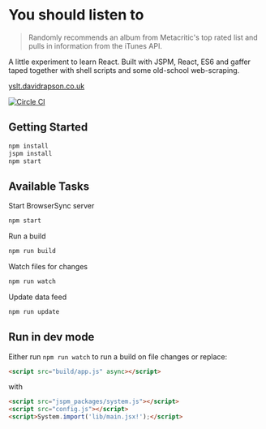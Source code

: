 # You should listen to

> Randomly recommends an album from Metacritic's top rated list and pulls in information from the iTunes API.

A little experiment to learn React. Built with JSPM, React, ES6 and gaffer taped together with shell scripts and some old-school web-scraping.

[yslt.davidrapson.co.uk](http://yslt.davidrapson.co.uk/)

[![Circle CI](https://circleci.com/gh/davidrapson/yslt.svg)](https://circleci.com/gh/davidrapson/yslt)

## Getting Started

``` sh
npm install
jspm install
npm start
```

## Available Tasks

Start BrowserSync server
``` sh
npm start
```

Run a build

``` sh
npm run build
```

Watch files for changes

``` sh
npm run watch
```

Update data feed

``` sh
npm run update
```

## Run in dev mode

Either run `npm run watch` to run a build on file changes or replace:

``` html
<script src="build/app.js" async></script>
```

with

``` html
<script src="jspm_packages/system.js"></script>
<script src="config.js"></script>
<script>System.import('lib/main.jsx!');</script>
```
